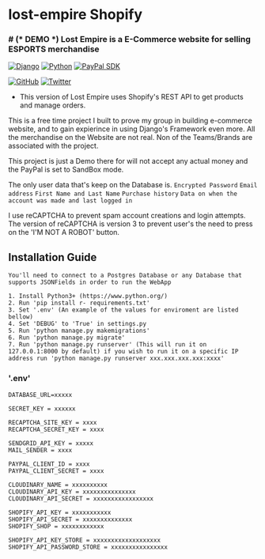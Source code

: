 # lost-empire Shopify
### # (* DEMO *) Lost Empire is a E-Commerce website for selling ESPORTS merchandise #

[![Django](https://img.shields.io/badge/Django%20version-3.1.5-blue)](https://www.djangoproject.com/download/)
[![Python](https://img.shields.io/badge/Python%20Version-3.9.1-blue)](https://www.python.org/)
[![PayPal SDK](https://img.shields.io/badge/PayPal%20SDK-Sandbox-orange)](https://developer.paypal.com/)

[![GitHub](https://img.shields.io/github/followers/LTSana?label=LT.Sana&style=social)]()
[![Twitter](https://img.shields.io/twitter/follow/LT_Sana?label=LT.Sana&style=social)]()

* This version of Lost Empire uses Shopify's REST API to get products and manage orders.

This is a free time project I built to prove my group in building e-commerce website, and to gain expierince in using Django's Framework even more.
All the merchandise on the Website are not real.
Non of the Teams/Brands are associated with the project.

This project is just a Demo there for will not accept any actual money and the PayPal is set to SandBox mode.

The only user data that's keep on the Database is.
`Encrypted Password`
`Email address`
`First Name and Last Name`
`Purchase history`
`Data on when the account was made and last logged in`

I use reCAPTCHA to prevent spam account creations and login attempts.
The version of reCAPTCHA is version 3 to prevent user's the need to press on the 'I'M NOT A ROBOT' button.

## Installation Guide
`You'll need to connect to a Postgres Database or any Database that supports JSONFields in order to run the WebApp`
```TXT
1. Install Python3+ (https://www.python.org/)
2. Run 'pip install r- requirements.txt'
3. Set '.env' (An example of the values for enviroment are listed bellow)
4. Set 'DEBUG' to 'True' in settings.py
5. Run 'python manage.py makemigrations'
6. Run 'python manage.py migrate'
7. Run 'python manage.py runserver' (This will run it on 127.0.0.1:8000 by default) if you wish to run it on a specific IP address run 'python manage.py runserver xxx.xxx.xxx.xxx:xxxx'
```

### '.env'
```TXT
DATABASE_URL=xxxxx

SECRET_KEY = xxxxxx

RECAPTCHA_SITE_KEY = xxxx
RECAPTCHA_SECRET_KEY = xxxx

SENDGRID_API_KEY = xxxxx
MAIL_SENDER = xxxx

PAYPAL_CLIENT_ID = xxxx
PAYPAL_CLIENT_SECRET = xxxx

CLOUDINARY_NAME = xxxxxxxxxx
CLOUDINARY_API_KEY = xxxxxxxxxxxxxxx
CLOUDINARY_API_SECRET = xxxxxxxxxxxxxxxxx

SHOPIFY_API_KEY = xxxxxxxxxxx
SHOPIFY_API_SECRET = xxxxxxxxxxxxxx
SHOPIFY_SHOP = xxxxxxxxxxxx

SHOPIFY_API_KEY_STORE = xxxxxxxxxxxxxxxxxxx
SHOPIFY_API_PASSWORD_STORE = xxxxxxxxxxxxxxxx

```
